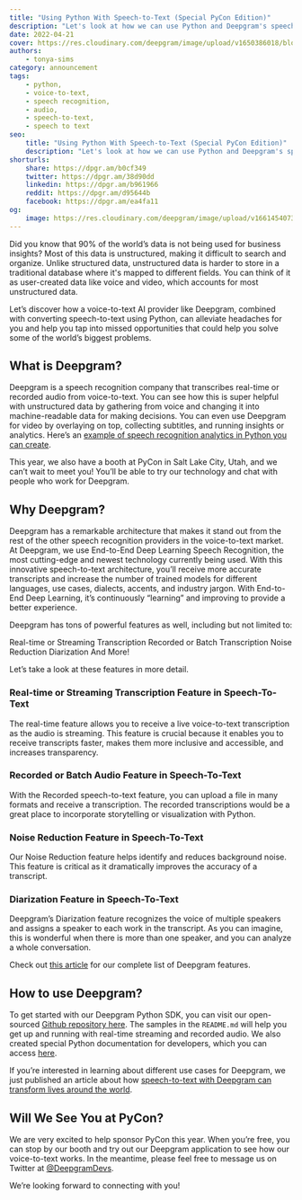 ```yaml
---
title: "Using Python With Speech-to-Text (Special PyCon Edition)"
description: "Let's look at how we can use Python and Deepgram's speech recognition technology together in preparation for PyCon US 2022."
date: 2022-04-21
cover: https://res.cloudinary.com/deepgram/image/upload/v1650386018/blog/2022/04/pycon-python-speech-to-text/pycon-posts%402x.jpg
authors:
    - tonya-sims
category: announcement
tags:
    - python,
    - voice-to-text,
    - speech recognition,
    - audio,
    - speech-to-text,
    - speech to text
seo:
    title: "Using Python With Speech-to-Text (Special PyCon Edition)"
    description: "Let's look at how we can use Python and Deepgram's speech recognition technology together in preparation for PyCon US 2022."
shorturls:
    share: https://dpgr.am/b0cf349
    twitter: https://dpgr.am/38d90dd
    linkedin: https://dpgr.am/b961966
    reddit: https://dpgr.am/d95644b
    facebook: https://dpgr.am/ea4fa11
og:
    image: https://res.cloudinary.com/deepgram/image/upload/v1661454073/blog/pycon-python-speech-to-text/ograph.png
---
```


Did you know that 90% of the world’s data is not being used for business insights? Most of this data is unstructured, making it difficult to search and organize. Unlike structured data, unstructured data is harder to store in a traditional database where it's mapped to different fields. You can think of it as user-created data like voice and video, which accounts for most unstructured data.

Let’s discover how a voice-to-text AI provider like Deepgram, combined with converting speech-to-text using Python, can alleviate headaches for you and help you tap into missed opportunities that could help you solve some of the world’s biggest problems.

## What is Deepgram?

Deepgram is a speech recognition company that transcribes real-time or recorded audio from voice-to-text. You can see how this is super helpful with unstructured data by gathering from voice and changing it into machine-readable data for making decisions. You can even use Deepgram for video by overlaying on top, collecting subtitles, and running insights or analytics. Here’s an [example of speech recognition analytics in Python you can create](https://developers.deepgram.com/blog/2022/03/python-talk-time-analytics/).

This year, we also have a booth at PyCon in Salt Lake City, Utah, and we can’t wait to meet you! You’ll be able to try our technology and chat with people who work for Deepgram.

## Why Deepgram?

Deepgram has a remarkable architecture that makes it stand out from the rest of the other speech recognition providers in the voice-to-text market. At Deepgram, we use End-to-End Deep Learning Speech Recognition, the most cutting-edge and newest technology currently being used. With this innovative speech-to-text architecture, you’ll receive more accurate transcripts and increase the number of trained models for different languages, use cases, dialects, accents, and industry jargon. With End-to-End Deep Learning, it’s continuously “learning” and improving to provide a better experience.

Deepgram has tons of powerful features as well, including but not limited to:

Real-time or Streaming Transcription
Recorded or Batch Transcription
Noise Reduction
Diarization
And More!

Let’s take a look at these features in more detail.

### Real-time or Streaming Transcription Feature in Speech-To-Text

The real-time feature allows you to receive a live voice-to-text transcription as the audio is streaming. This feature is crucial because it enables you to receive transcripts faster, makes them more inclusive and accessible, and increases transparency.

### Recorded or Batch Audio Feature in Speech-To-Text

With the Recorded speech-to-text feature, you can upload a file in many formats and receive a transcription. The recorded transcriptions would be a great place to incorporate storytelling or visualization with Python.

### Noise Reduction Feature in Speech-To-Text

Our Noise Reduction feature helps identify and reduces background noise. This feature is critical as it dramatically improves the accuracy of a transcript.

### Diarization Feature in Speech-To-Text

Deepgram’s Diarization feature recognizes the voice of multiple speakers and assigns a speaker to each work in the transcript. As you can imagine, this is wonderful when there is more than one speaker, and you can analyze a whole conversation.

Check out [this article](https://deepgram.com/the-definitive-guide-to-speech-recognition/) for our complete list of Deepgram features.

## How to use Deepgram?

To get started with our Deepgram Python SDK, you can visit our open-sourced [Github repository here](https://github.com/deepgram/python-sdk). The samples in the `README.md` will help you get up and running with real-time streaming and recorded audio. We also created special Python documentation for developers, which you can access [here](https://developers.deepgram.com/sdks-tools/sdks/python-sdk/).

If you’re interested in learning about different use cases for Deepgram, we just published an article about how [speech-to-text with Deepgram can transform lives around the world](https://developers.deepgram.com/blog/2022/04/pycon-deepgram-usecases/).

## Will We See You at PyCon?

We are very excited to help sponsor PyCon this year. When you’re free, you can stop by our booth and try out our Deepgram application to see how our voice-to-text works. In the meantime, please feel free to message us on Twitter at [@DeepgramDevs](https://twitter.com/DeepgramDevs).

We’re looking forward to connecting with you!

